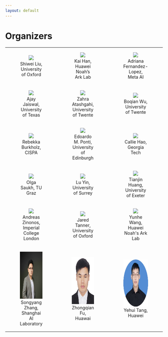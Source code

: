 ```yaml
---
layout: default
---
```


# Organizers

<!-- * Shiwei Liu
* Kai Han
* Adriana Fernandez-Lopez
* Ajay Jaiswal
* Zahra Atashgahi
* Boqian Wu
* Rebekka Burkholz
* Edoardo M. Ponti
* Cong Hao
* Olga Saukh
* Lu Yin
* Tianjin Huang
* Andreas Zinonos
* Jared Tanner
* Yunhe Wang -->

<table cellspacing="0" cellpadding="0" style="border-collapse: collapse;">
    <tr>
        <td style="text-align: center; border: none;">
        <figure><img src="assets/shiwei_liu.jpg" height="150"><figcaption>Shiwei Liu, University of Oxford</figcaption></figure></td>
        <td style="text-align: center; border: none;"><figure><img src="assets/kai_han.jpeg" height="150"><figcaption>Kai Han, Huawei Noah’s Ark Lab</figcaption></figure></td>
        <td style="text-align: center; border: none;"><figure><img src="assets/adriana.jpg" height="150"><figcaption>Adriana Fernandez-Lopez, Meta AI</figcaption></figure></td>
    </tr> 
    <tr>
        <td style="text-align: center; border: none;">
        <figure><img src="assets/ajay.jpeg" height="150"><figcaption>Ajay Jaiswal, University of Texas</figcaption></figure></td>
        <td style="text-align: center; border: none;"><figure><img src="assets/zahra.png" height="150"><figcaption>Zahra Atashgahi, University of Twente</figcaption></figure></td>
        <td style="text-align: center; border: none;"><figure><img src="assets/boqian.jpeg" height="150"><figcaption>Boqian Wu, University of Twente</figcaption></figure></td>
    </tr> 
        <tr>
        <td style="text-align: center; border: none;">
        <figure><img src="assets/rebekka.jpg" height="150"><figcaption>Rebekka Burkholz, CISPA</figcaption></figure></td>
        <td style="text-align: center; border: none;"><figure><img src="assets/edoardo.jpeg" height="150"><figcaption>Edoardo M. Ponti, University of Edinburgh</figcaption></figure></td>
        <td style="text-align: center; border: none;"><figure><img src="assets/callie.png" height="150"><figcaption>Callie Hao,  Georgia Tech</figcaption></figure></td>
    </tr> 
        <tr>
        <td style="text-align: center; border: none;">
        <figure><img src="assets/olga.png" height="150"><figcaption>Olga Saukh, TU Graz</figcaption></figure></td>
        <td style="text-align: center; border: none;"><figure><img src="assets/lu.jpeg" height="150"><figcaption>Lu Yin, University of Surrey</figcaption></figure></td>
        <td style="text-align: center; border: none;"><figure><img src="assets/tianjin.jpeg" height="150"><figcaption>Tianjin Huang,  University of Exeter</figcaption></figure></td>
    </tr> 
        <tr>
        <td style="text-align: center; border: none;">
        <figure><img src="assets/andreas.jpeg" height="150"><figcaption>Andreas Zinonos, Imperial College London</figcaption></figure></td>
        <td style="text-align: center; border: none;"><figure><img src="assets/jared.png" height="150"><figcaption>Jared Tanner, University of Oxford</figcaption></figure></td>
        <td style="text-align: center; border: none;"><figure><img src="assets/yunhe.jpg" height="150"><figcaption>Yunhe Wang, Huawei Noah's Ark Lab</figcaption></figure></td>
    </tr> 
    <tr>
        <td style="text-align: center; border: none;">
        <figure><img src="assets/zhangsongyang_2024.jpg" height="150"><figcaption>Songyang Zhang, Shanghai AI Laboratory</figcaption></figure></td>
        <td style="text-align: center; border: none;"><figure><img src="assets/Zhongqian_fu.jpg" height="150"><figcaption>Zhongqian Fu, Huawai</figcaption></figure></td>
        <td style="text-align: center; border: none;"><figure><img src="assets/yehui_tang.jpeg" height="150"><figcaption>Yehui Tang, Huawei</figcaption></figure></td>
    </tr> 
</table>
